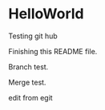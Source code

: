 HelloWorld
==========

Testing git hub

Finishing this README file.

Branch test.

Merge test.

edit from egit